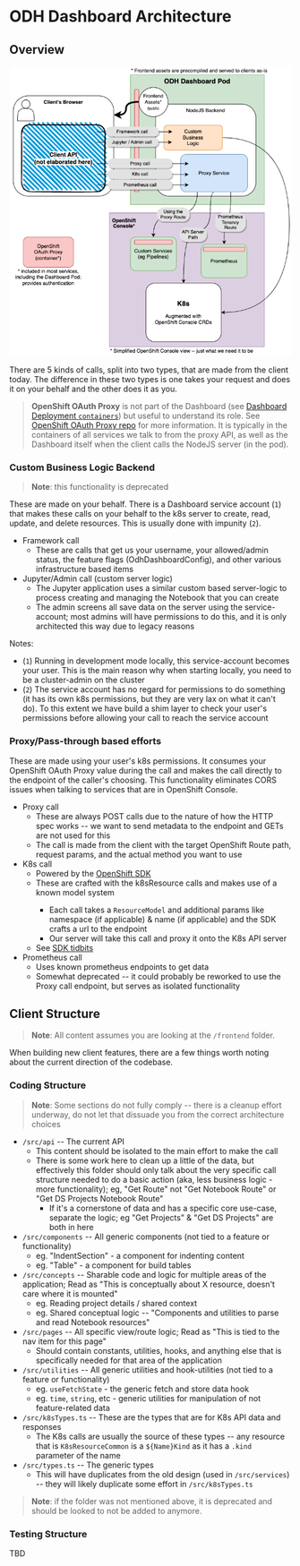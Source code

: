 # ODH Dashboard Architecture

## Overview

![Overview](./meta/arch-overview.png)

There are 5 kinds of calls, split into two types, that are made from the client today. The difference in these two types is one takes your request and does it on your behalf and the other does it as you.

> **OpenShift OAuth Proxy** is not part of the Dashboard (see [Dashboard Deployment `containers`](https://github.com/opendatahub-io/odh-dashboard/blob/main/manifests/base/deployment.yaml)) but useful to understand its role. See [OpenShift OAuth Proxy repo](https://github.com/openshift/oauth-proxy) for more information. It is typically in the containers of all services we talk to from the proxy API, as well as the Dashboard itself when the client calls the NodeJS server (in the pod).

### Custom Business Logic Backend

> **Note**: this functionality is deprecated

These are made on your behalf. There is a Dashboard service account (`1`) that makes these calls on your behalf to the k8s server to create, read, update, and delete resources. This is usually done with impunity (`2`).

- Framework call
    - These are calls that get us your username, your allowed/admin status, the feature flags (OdhDashboardConfig), and other various infrastructure based items
- Jupyter/Admin call (custom server logic)
    - The Jupyter application uses a similar custom based server-logic to process creating and managing the Notebook that you can create
    - The admin screens all save data on the server using the service-account; most admins will have permissions to do this, and it is only architected this way due to legacy reasons

Notes:
- (`1`) Running in development mode locally, this service-account becomes your user. This is the main reason why when starting locally, you need to be a cluster-admin on the cluster
- (`2`) The service account has no regard for permissions to do something (it has its own k8s permissions, but they are very lax on what it can't do). To this extent we have build a shim layer to check your user's permissions before allowing your call to reach the service account

### Proxy/Pass-through based efforts

These are made using your user's k8s permissions. It consumes your OpenShift OAuth Proxy value during the call and makes the call directly to the endpoint of the caller's choosing. This functionality eliminates CORS issues when talking to services that are in OpenShift Console.

- Proxy call
    - These are always POST calls due to the nature of how the HTTP spec works -- we want to send metadata to the endpoint and GETs are not used for this
    - The call is made from the client with the target OpenShift Route path, request params, and the actual method you want to use
- K8s call
    - Powered by the [OpenShift SDK](https://github.com/openshift/dynamic-plugin-sdk)
    - These are crafted with the k8s<Verb>Resource calls and makes use of a known model system
        - Each call takes a `ResourceModel` and additional params like namespace (if applicable) & name (if applicable) and the SDK crafts a url to the endpoint
        - Our server will take this call and proxy it onto the K8s API server
    - See [SDK tidbits](./SDK.md)
- Prometheus call
    - Uses known prometheus endpoints to get data
    - Somewhat deprecated -- it could probably be reworked to use the Proxy call endpoint, but serves as isolated functionality

## Client Structure

> **Note**: All content assumes you are looking at the `/frontend` folder.

When building new client features, there are a few things worth noting about the current direction of the codebase.

### Coding Structure

> **Note**: Some sections do not fully comply -- there is a cleanup effort underway, do not let that dissuade you from the correct architecture choices

- `/src/api` -- The current API
    - This content should be isolated to the main effort to make the call
    - There is some work here to clean up a little of the data, but effectively this folder should only talk about the very specific call structure needed to do a basic action (aka, less business logic - more functionality); eg, "Get Route" not "Get Notebook Route" or "Get DS Projects Notebook Route"
        - If it's a cornerstone of data and has a specific core use-case, separate the logic; eg "Get Projects" & "Get DS Projects" are both in here
- `/src/components` -- All generic components (not tied to a feature or functionality)
    - eg. "IndentSection" - a component for indenting content
    - eg. "Table" - a component for build tables
- `/src/concepts` -- Sharable code and logic for multiple areas of the application; Read as "This is conceptually about X resource, doesn't care where it is mounted"
    - eg. Reading project details / shared context
    - eg. Shared conceptual logic -- "Components and utilities to parse and read Notebook resources"
- `/src/pages` -- All specific view/route logic; Read as "This is tied to the nav item for this page"
    - Should contain constants, utilities, hooks, and anything else that is specifically needed for that area of the application
- `/src/utilities` -- All generic utilities and hook-utilities (not tied to a feature or functionality)
    - eg. `useFetchState` - the generic fetch and store data hook
    - eg. `time`, `string`, etc - generic utilities for manipulation of not feature-related data
- `/src/k8sTypes.ts` -- These are the types that are for K8s API data and responses
    - The K8s calls are usually the source of these types -- any resource that is `K8sResourceCommon` is a `${Name}Kind` as it has a `.kind` parameter of the name
- `/src/types.ts` -- The generic types
    - This will have duplicates from the old design (used in `/src/services`) -- they will likely duplicate some effort in `/src/k8sTypes.ts`

> **Note**: if the folder was not mentioned above, it is deprecated and should be looked to not be added to anymore. 

### Testing Structure

TBD
